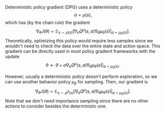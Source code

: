 Deterministic policy gradient (DPG) uses a deterministic policy $$a = \mu(s),$$ which has (by the chain rule) the gradient $$\nabla_\theta J(\theta) = \mathbb{E}_{s \sim \rho(s)}[\nabla_a Q^\mu(s, a)\nabla_\theta \mu_\theta(s) \vert_{a = \mu_\theta(s)}].$$ Theoretically, optimizing this policy would require less samples since we wouldn't need to check the data over the entire state and action space. This gradient can be directly used in most policy gradient frameworks with the update $$\theta \leftarrow \theta + \alpha \nabla_a Q^\mu(s, a) \nabla_\theta \mu_\theta(s) \vert_{a = \mu_\theta(s)}.$$

However, usually a deterministic policy doesn't perform exploration, so we can use another behavior policy $\mu_\beta$ for sampling. Then, our gradient is $$\nabla_\theta J(\theta) = \mathbb{E}_{s \sim \rho^\beta(s)}[\nabla_a Q^\mu(s, a) \nabla_\theta \mu_\theta(s) \vert_{a = \mu_\theta(s)}].$$ Note that we don't need importance sampling since there are no other actions to consider besides the deterministic one.